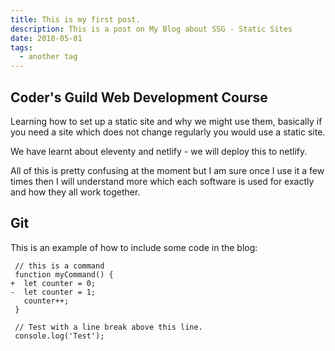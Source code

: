 ```yaml
---
title: This is my first post.
description: This is a post on My Blog about SSG - Static Sites
date: 2018-05-01
tags:
  - another tag
---
```


## Coder's Guild Web Development Course

Learning how to set up a static site and why we might use them, basically if you need a site which does not change regularly you would use a static site.

We have learnt about eleventy and netlify - we will deploy this to netlify.

All of this is pretty confusing at the moment but I am sure once I use it a few times then I will understand more which each software is used for exactly and how they all work together.

## Git


This is an example of how to include some code in the blog:

```diff-js
 // this is a command
 function myCommand() {
+  let counter = 0;
-  let counter = 1;
   counter++;
 }

 // Test with a line break above this line.
 console.log('Test');
```
